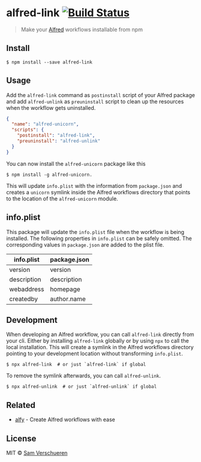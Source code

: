 # alfred-link [![Build Status](https://travis-ci.org/SamVerschueren/alfred-link.svg?branch=master)](https://travis-ci.org/SamVerschueren/alfred-link)

> Make your [Alfred](https://www.alfredapp.com/) workflows installable from npm


## Install

```
$ npm install --save alfred-link
```


## Usage

Add the `alfred-link` command as `postinstall` script of your Alfred package and add `alfred-unlink` as `preuninstall` script to clean up the resources when the workflow gets uninstalled.

```json
{
  "name": "alfred-unicorn",
  "scripts": { 
    "postinstall": "alfred-link",
    "preuninstall": "alfred-unlink"
  }
}
```

You can now install the `alfred-unicorn` package like this

```
$ npm install -g alfred-unicorn.
```

This will update `info.plist` with the information from `package.json` and creates a `unicorn` symlink inside the Alfred workflows directory that points to the location of the `alfred-unicorn` module.


## info.plist

This package will update the `info.plist` file when the workflow is being installed. The following properties in `info.plist` can be safely omitted. The corresponding values in `package.json` are added to the plist file.

| info.plist  | package.json |
|-------------|--------------|
| version     | version      |
| description | description  |
| webaddress  | homepage     |
| createdby   | author.name  |


## Development

When developing an Alfred workflow, you can call `alfred-link` directly from your cli. Either by installing `alfred-link` globally or by using `npx` to call the local installation. This will create a symlink in the Alfred workflows directory pointing to your development location without transforming `info.plist`.

```
$ npx alfred-link  # or just `alfred-link` if global
```

To remove the symlink afterwards, you can call `alfred-unlink`.

```
$ npx alfred-unlink  # or just `alfred-unlink` if global
```


## Related

- [alfy](https://github.com/sindresorhus/alfy) - Create Alfred workflows with ease


## License

MIT © [Sam Verschueren](https://github.com/SamVerschueren)

